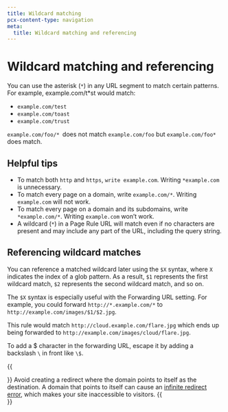 ```yaml
---
title: Wildcard matching
pcx-content-type: navigation
meta:
  title: Wildcard matching and referencing
---
```


# Wildcard matching and referencing

You can use the asterisk (`*`) in any URL segment to match certain patterns. For example,
example.com/t\*st would match:

- `example.com/test`
- `example.com/toast`
- `example.com/trust`

`example.com/foo/* `does not match `example.com/foo` but `example.com/foo*` does match.

## Helpful tips

- To match both `http` and `https`, `write example.com`. Writing `*example.com` is unnecessary.
- To match every page on a domain, write `example.com/*`. Writing `example.com` will not work.
- To match every page on a domain and its subdomains, write `*example.com/*`. Writing `example.com` won’t work.
- A wildcard (`*`) in a Page Rule URL will match even if no characters are present and may include any part of the URL, including the query string.

## Referencing wildcard matches

You can reference a matched wildcard later using the `$X` syntax, where `X` indicates the index of a glob pattern. As a result, `$1` represents the first wildcard match, `$2` represents the second wildcard match, and so on.

The `$X` syntax is especially useful with the Forwarding URL setting. For example, you could forward `http://*.example.com/*` to `http://example.com/images/$1/$2.jpg`.

This rule would match `http://cloud.example.com/flare.jpg` which ends up being forwarded to `http://example.com/images/cloud/flare.jpg`.

To add a $ character in the forwarding URL, escape it by adding a backslash `\` in front like `\$`.

{{<Aside type="warning" header="Warning">}}
Avoid creating a redirect where the domain points to itself as the destination. A domain that points to itself can cause an [infinite redirect error](https://support.cloudflare.com/hc/articles/115000219871#h_af6598f6-bc1c-4a4d-ac5f-538230a704b7), which makes your site inaccessible to visitors.
{{</Aside>}}
